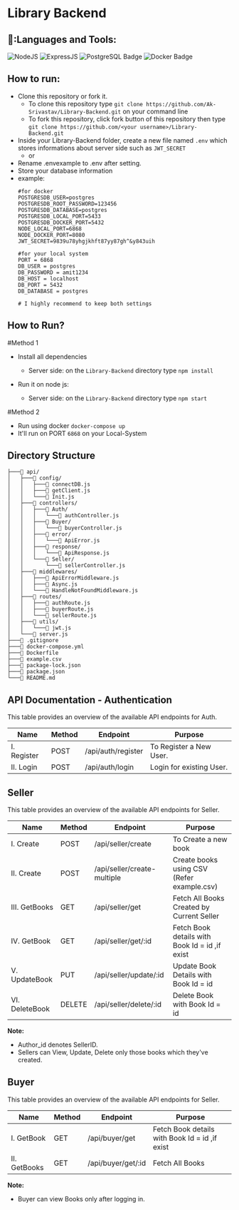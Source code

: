 # Library Backend

## 🧰:Languages and Tools:

![NodeJS](https://img.shields.io/badge/nodejs%20-%ffb400.svg?&style=for-the-badge&logo=nodeJs&logoColor=white)
![ExpressJS](https://img.shields.io/badge/expressjs%20-%23FF6F00.svg?&style=for-the-badge&logo=express&logoColor=white)
<img src="https://img.shields.io/badge/PostgreSQL-336791?style=for-the-badge&logo=postgresql&logoColor=white" alt="PostgreSQL Badge">
<img src="https://img.shields.io/badge/Docker-2496ED?style=for-the-badge&logo=docker&logoColor=white" alt="Docker Badge">
## How to run:

- Clone this repository or fork it.
  - To clone this repository type `git clone https://github.com/Ak-Srivastav/Library-Backend.git` on your command line
  - To fork this repository, click fork button of this repository then type `git clone https://github.com/<your username>/Library-Backend.git`
- Inside your Library-Backend folder, create a new file named `.env` which stores informations about server side such as `JWT_SECRET`
  - or 
- Rename .envexample to .env after setting.
- Store your database information
- example:
  ```
  #for docker
  POSTGRESDB_USER=postgres
  POSTGRESDB_ROOT_PASSWORD=123456
  POSTGRESDB_DATABASE=postgres
  POSTGRESDB_LOCAL_PORT=5433
  POSTGRESDB_DOCKER_PORT=5432
  NODE_LOCAL_PORT=6868
  NODE_DOCKER_PORT=8080
  JWT_SECRET=9839u78yhgjkhft87yy87gh^&y843uih
  
  #for your local system
  PORT = 6868
  DB_USER = postgres
  DB_PASSWORD = amit1234
  DB_HOST = localhost
  DB_PORT = 5432
  DB_DATABASE = postgres
  
  # I highly recommend to keep both settings
  ```
## How to Run?

#Method 1
  
- Install all dependencies
  - Server side: on the `Library-Backend` directory type `npm install`

- Run it on node js:
  - Server side: on the `Library-Backend` directory type `npm start`

#Method 2
- Run using docker
`docker-compose up`
- It'll run on PORT `6868` on your Local-System 

## Directory Structure
```
├───📁 api/
│   ├───📁 config/
│   │   ├───📄 connectDB.js
│   │   ├───📄 getClient.js
│   │   └───📄 Init.js
│   ├───📁 controllers/
│   │   ├───📁 Auth/
│   │   │   └───📄 authController.js
│   │   ├───📁 Buyer/
│   │   │   └───📄 buyerController.js
│   │   ├───📁 error/
│   │   │   └───📄 ApiError.js
│   │   ├───📁 response/
│   │   │   └───📄 ApiResponse.js
│   │   └───📁 Seller/
│   │       └───📄 sellerController.js
│   ├───📁 middlewares/
│   │   ├───📄 ApiErrorMiddleware.js
│   │   ├───📄 Async.js
│   │   └───📄 HandleNotFoundMiddleware.js
│   ├───📁 routes/
│   │   ├───📄 authRoute.js
│   │   ├───📄 buyerRoute.js
│   │   └───📄 sellerRoute.js
│   ├───📁 utils/
│   │   └───📄 jwt.js
│   └───📄 server.js
├───📄 .gitignore
├───📄 docker-compose.yml
├───📄 Dockerfile
├───📄 example.csv
├───📄 package-lock.json
├───📄 package.json
└───📄 README.md
```

## API Documentation - Authentication

This table provides an overview of the available API endpoints for Auth.

| Name | Method | Endpoint | Purpose |
|---|---|---|---|
| I. Register | POST | /api/auth/register | To Register a New User. |
| II. Login | POST | /api/auth/login | Login for existing User. |

## Seller

This table provides an overview of the available API endpoints for Seller.

| Name | Method | Endpoint | Purpose |
|---|---|---|---|
| I.  Create    | POST | /api/seller/create | To Create a new book |
| II. Create | POST | /api/seller/create-multiple | Create books using CSV (Refer example.csv) |
| III. GetBooks | GET | /api/seller/get | Fetch All Books Created by Current Seller |
| IV. GetBook | GET | /api/seller/get/:id | Fetch Book details with Book Id = id ,if exist |
| V. UpdateBook | PUT | /api/seller/update/:id | Update Book Details with Book Id = id |
| VI. DeleteBook | DELETE | /api/seller/delete/:id | Delete Book with Book Id = id |

**Note:**

* Author_id denotes SellerID.
* Sellers can View, Update, Delete only those books which they've created.

## Buyer

This table provides an overview of the available API endpoints for Seller.

| Name | Method | Endpoint | Purpose |
|---|---|---|---|
| I. GetBook | GET | /api/buyer/get | Fetch Book details with Book Id = id ,if exist |
| II. GetBooks | GET | /api/buyer/get/:id | Fetch All Books |

**Note:**

* Buyer can view Books only after logging in.
